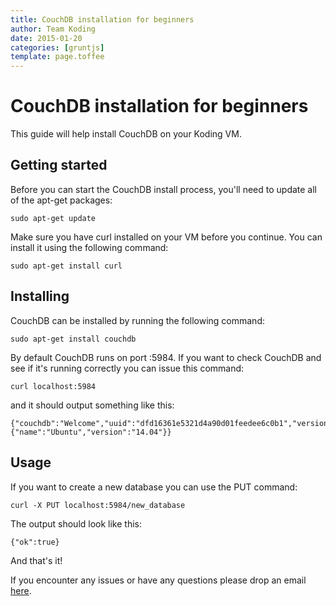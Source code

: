 ```yaml
---
title: CouchDB installation for beginners
author: Team Koding
date: 2015-01-20
categories: [gruntjs]
template: page.toffee
---
```


# CouchDB installation for beginners

This guide will help install CouchDB on your Koding VM.

## Getting started

Before you can start the CouchDB install process, you'll need to update all of the apt-get packages:

```
sudo apt-get update
```

Make sure you have curl installed on your VM before you continue. You can install it using the following command:

```
sudo apt-get install curl
```

## Installing

CouchDB can be installed by running the following command:

```
sudo apt-get install couchdb
```

By default CouchDB runs on port :5984. If you want to check CouchDB and see if it's running correctly you can issue this command:

```
curl localhost:5984
```

and it should output something like this:

```
{"couchdb":"Welcome","uuid":"dfd16361e5321d4a90d01feedee6c0b1","version":"1.5.0","vendor":{"name":"Ubuntu","version":"14.04"}}
```

## Usage

If you want to create a new database you can use the PUT command:

```
curl -X PUT localhost:5984/new_database
```

The output should look like this:

```
{"ok":true}
```

And that's it!

If you encounter any issues or have any questions please drop an email [here](mailto:support@koding.com).